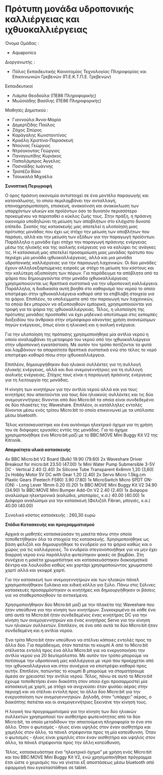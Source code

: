 # Πρότυπη μονάδα υδροπονικής καλλιέργειας και ιχθυοκαλλιέργειας


Όνομα Ομάδας :
- Aquaponics

Διοργανωτής : 
- Πόλος Εκπαιδευτικής Καινοτομίας Τεχνολογίας Πληροφορίας και Επικοινωνιών  Γρεβενών (Π.Ε.Κ.Τ.Π.Ε. Γρεβενών)

Εκπαιδευτικοί
- Λιάμπα Θεοδούλα (ΠΕ86 Πληροφορικής)
- Μωϋσιάδης Βασίλης (ΠΕ86 Πληροφορικής)

Μαθητές Δημοτικού : 
- Γιαννούλα Άννα-Μαρία
- Δεμερτζίδης Παύλος
- Ζάχος Σπύρος
- Καράγαλης Κωνσταντίνος
- Κρικέλη Χριστίνα-Παρασκευή
- Ντούνας Γεώργιος
- Ντρόγκουτας Γεώργιος
- Παναγιωτίδης Κυριάκος
- Παπαλάμπρος Άγγελος
- Ποσναΐδης Ιωάννης
- Τραπέζα Βάια
- Τσουκαλά Μιχαέλα


**Συνοπτική Περιγραφή**

Ο όρος πράσινη οικονομία αντιστοιχεί σε  ένα μοντέλο παραγωγής και κατανάλωσης, το οποίο περιλαμβάνει την ανταλλαγή, επαναχρησιμοποίηση, επισκευή, ανακαίνιση και ανακύκλωση των υπαρχόντων υλικών και προϊόντων όσο το δυνατόν περισσότερο προκειμένου να παραταθεί ο κύκλος ζωής τους. Στην πράξη, η πράσινη οικονομία υποδηλώνει τη μείωση των αποβλήτων στο ελάχιστο δυνατό επίπεδο. 
Σκοπός της κατασκευής μας αποτελεί η υλοποίηση μιας πρότυπης μονάδας που έχει ως στόχο την μείωση των αποβλήτων που παράγει, αλλά και την μείωση των εξόδων για την παραγωγή προϊόντων. Παράλληλα η μονάδα έχει στόχο την παραγωγή πράσινης ενέργειας μέσω της ηλιακής και της αιολικής ενέργειας για να καλύψει τις ανάγκες τις.
Η κατασκευή μας αποτελεί προσομοίωση μιας μονάδας πρότυπο που περιέχει μία μονάδα ιχθυοκαλλιέργειας, αλλά και μια μονάδα υδροπονικής καλλιέργειας για την παραγωγή λαχανικών. Οι δύο μονάδες έχουν αλληλοεξαρτώμενες εισροές με στόχο τη μείωση του κόστους και την καλύτερη αξιοποίηση των πόρων. Για παράδειγμα τα απόβλητα από τα ψάρια που δημιουργούνται στην μονάδα ιχθυοκαλλιέργειας χρησιμοποιούνται ως θρεπτικά συστατικά για την υδροπονική καλλιέργεια. Παράλληλα, η διαδικασία αυτή βοηθά στο καθαρισμό του νερού το οποίο επιστρέφει στην ιχθυοκαλλιέργεια καθαρό από τα επιβλαβή στοιχεία για τα ψάρια. Επιπλέον, τα υπολείμματα από την παραγωγή των λαχανικών, τα οποία δεν μπορούν να αξιοποιηθούν εμπορικά, χρησιμοποιούνται για τροφή για τα ψάρια της ιχθυοκαλλιέργειας. Τέλος, η υλοποίηση της πρότυπης μονάδας προσπαθεί να έχει μηδενικό αποτύπωμα στις εκπομπές διοξειδίου του άνθρακα στην ατμόσφαιρα κάνοντας χρήση ανανεώσιμων πηγών ενέργειας, όπως είναι η ηλικιακή και η αιολική ενέργεια.

Για την υλοποίηση της πρότασης χρησιμοποιήθηκε μία αντλία νερού η οποία αναλαμβάνει τη μεταφορά του νερού από την ιχθυοκαλλιέργεια στην υδροπονική εγκατάσταση. Με αυτόν τον τρόπο ποτίζονται τα φυτά και λαμβάνουν τα απαραίτητα θρεπτικά συστατικά ενώ στο τέλος το νερό επιστρέφει καθαρό πίσω στην ιχθυοκαλλιέργεια.

Επιπλέον, δημιουργήθηκαν δυο ηλιακοί συλλέκτες για τη συλλογή ηλιακής ενέργειας, αλλά και δυο ανεμογεννήτριες για τη συλλογή αιολικής ενέργειας. Στόχος τους είναι η παραγωγή πράσινης ενέργειας για τη λειτουργία της μονάδας.

Η κίνηση των κινητήρων για την αντλία νερού αλλά και για τους κινητήρες που απαιτούνται για τους δύο ηλιακούς συλλέκτες και τις δύο ανεμογεννήτριες δίνονται από δύο Micro:bit τα οποία είναι συνδεδεμένα σε δύο πλακέτες της Waveshare. Επιπλέον, οι κατάλληλες εντολές δίνονται μέσω ενός τρίτου Micro:bit το οποίο επικοινωνεί με τα υπόλοιπα μέσω bluetooth.

Τέλος κατασκευαστηκε και ένα αυτόνομο ηλεκτρικό όχημα για τη χρήση του σε διάφορες εργασίες εντός της μονάδας. Για το όχημα χρησιμοποιήθηκε ένα Micro:bit μαζί με το BBC:MOVE Mini Buggy Kit V2 της Kitronik.


**Απαραίτητα υλικά κατασκευής**

4x BBC Micro:bit V2 Board (Bulk) 19.90 (79.60)
2x Waveshare Driver Breakout for micro:bit 23.50 (47.00)
1x Mini Water Pump Submersible 3-5V DC - Vertical 2.40 (2.40)
3x Silicone Tube Transparent 6x8mm 1,20 (3,60)
2x Hobby Motor 5V DC with Gear 1.20 (2.40)
2x Servo Micro 1.5kg.cm Plastic Gears (Feetech FS90) 3.90 (7.80)
1x MicroSwitch Micro SPDT ON-(ON) - Long Lever 18mm 0.20 (0.20)
1x BBC:MOVE Mini Buggy Kit V2 34.90 (34.90)
1x BBC:MOVE Mini Bumper Add-On V2 2.40 (2.40)
1x Διάφορα αναλώσιμα ηλεκτρονικά (καλώδια, μπαταρίες, κ.α.) 40.00 (40.00)
1x Διάφορα αναλώσιμα για την κατασκευή (Φελιζόλ Fibran, μπογιές, κ.α.) 40.00 (40.00)

Συνολικό κόστος κατασκευής : 260,30 ευρώ

**Στάδια Κατασκευής και προγραμματισμού**

Αρχικά οι μαθητές κατασκεύασαν τη μακέτα πάνω στην οποία τοποθετήθηκαν όλα τα στοιχεία της κατασκευής. Χρησιμοποιήθηκε ως βάση φελιζόλ και δημιουργήθηκε το ενυδρείο για τα ψάρια καθώς και ο χώρος για τις καλλιέργειες. Το ενυδρείο στεγανοποιήθηκε για να μην έχει διαρροή νερού ενώ παράλληλα φυτεύτηκαν φακές σε βαμβάκι.  Στη συνέχεια η μακέτα χρωματίστηκε και κατασκευάστηκαν διακοσμητικά δέντρα και λουλούδια καθώς και χορτάρι χρησιμοποιώντας χρωματιστό χαρτί αλλά και γκοφρέ χαρτί.

Για την κατασκευή των ανεμογεννητριών και των ηλιακών πάνελ χρησιμοποιήθηκαν ξυλάκια και ειδική κόλλα για ξύλο. Πάνω στις ξύλινες κατασκευές προσαρμόστηκαν οι κινητήρες και δημιουργήθηκαν οι βάσεις για να σταθεροποιηθούν τα αντικείμενα.

Χρησιμοποιήθηκαν δύο Micro:bit μαζί με την πλακέτα της Waveshare που ήταν υπεύθυνα για την κίνηση των κινητήρων. Συγκεκριμένα σε κάθε ένα από αυτά τα Micro:bit ήταν συνδεδεμένος ένας κινητήρας DC για την κίνηση των ανεμογεννητριών και ένας κινητήρας Servo για την κίνηση  των ηλιακών συλλεκτών. Επιπλέον, σε ένα από αυτά τα δύο Micro:bit ήταν συνδεδεμένη και η αντλία νερού.

Ένα τρίτο Micro:bit ήταν υπεύθυνο να στέλνει κάποιες εντολές προς τα άλλα δύο. Για παράδειγμα, όταν πατιέται το κουμπί Α από το Micro:bit στέλνεται εντολή προς ένα άλλο Micro:bit για να ενεργοποιήσει την αντλία νερού για 20 δευτερόλεπτα. Με αυτόν τον τρόπο μπορούμε να ποτίσουμε την υδροπονική μας καλλιέργεια με νερό που προέρχεται από την ιχθυοκαλλιέργεια και στην συνέχεια να επιστρέψει καθαρό προς αυτήν. Επιπλέον, πατώντας το κουμπί Β μπορούμε να σταματήσουμε άμεσα αν χρειαστεί την αντλία νερού. Τέλος, πάνω σε αυτό το Micro:bit έχουμε τοποθετήσει έναν διακόπτη στον οποίο έχει προσαρμοστεί μία κατασκευή με χαρτί, με στόχο να ανιχνεύσει όταν φυσάει αέρας στην περιοχή και να στέλνει εντολή προς τα άλλα δύο Micro:bit για την ενεργοποίηση των ανεμογεννητριών. Δηλαδή, όταν “υπάρχει” αέρας, ο διακόπτης πατιέται και οι ανεμογεννήτριες ξεκινάνε την κίνησή τους. 

Η λογική του προγραμματισμού για την κίνηση των δύο ηλιακών συλλεκτών χρησιμοποιεί τον αισθητήρα φωτεινότητας από τα δύο Micro:bit, τα οποία μεταδίδουν την απαιτούμενη πληροφορία το ένα στο άλλο. Όταν ο φωτισμός - ήλιος είναι υψηλός στον έναν αισθητήρα και χαμηλός στον άλλο, τα πάνελ στρέφονται προς τη μία κατεύθυνση. Όταν ο φωτισμός - ήλιος είναι χαμηλός στον έναν αισθητήρα και υψηλός στον άλλο, τα πάνελ στρέφονται προς την άλλη κατεύθυνση. 

Τέλος, κατασκευάστηκε ένα “ηλεκτρικό όχημα” με χρήση ενός Micro:bit και του BBC:MOVE Mini Buggy Kit V2, ενώ χρησιμοποιήθηκε πρόγραμμα έτσι ώστε ο χειρισμός του να γίνεται εξ αποστάσεως μέσω bluetooth από εφαρμογή που εγκαταστάθηκε σε tablet.


